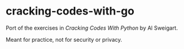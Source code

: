 # cracking-codes-with-go

Port of the exercises in *Cracking Codes With Python* by Al Sweigart.

Meant for practice, not for security or privacy.
